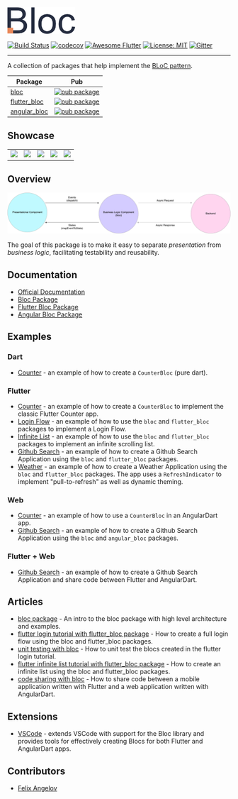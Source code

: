 <img src="https://raw.githubusercontent.com/felangel/bloc/master/docs/assets/bloc_logo_full.png" height="60" alt="Bloc" />

[![Build Status](https://travis-ci.org/felangel/bloc.svg?branch=master)](https://travis-ci.org/felangel/bloc)
[![codecov](https://codecov.io/gh/felangel/Bloc/branch/master/graph/badge.svg)](https://codecov.io/gh/felangel/bloc)
[![Awesome Flutter](https://img.shields.io/badge/Awesome-Flutter-turquoise.svg?longCache=true)](https://github.com/Solido/awesome-flutter)
[![License: MIT](https://img.shields.io/badge/License-MIT-blue.svg)](https://opensource.org/licenses/MIT)
[![Gitter](https://img.shields.io/badge/gitter-bloc-yellow.svg)](https://gitter.im/bloc_package/Lobby)

---

A collection of packages that help implement the [BLoC pattern](https://www.didierboelens.com/2018/08/reactive-programming---streams---bloc).

| Package                                  | Pub                                                                                                             |
| ---------------------------------------- | --------------------------------------------------------------------------------------------------------------- |
| [bloc](./packages/bloc/)                 | [![pub package](https://img.shields.io/pub/v/bloc.svg)](https://pub.dartlang.org/packages/bloc)                 |
| [flutter_bloc](./packages/flutter_bloc/) | [![pub package](https://img.shields.io/pub/v/flutter_bloc.svg)](https://pub.dartlang.org/packages/flutter_bloc) |
| [angular_bloc](./packages/angular_bloc/) | [![pub package](https://img.shields.io/pub/v/angular_bloc.svg)](https://pub.dartlang.org/packages/angular_bloc) |

## Showcase

<div style="text-align: center"><table><tr>
  <td style="text-align: center">
  <a href="https://github.com/felangel/Bloc/tree/master/packages/flutter_bloc/example">
    <img src="https://felangel.github.io/bloc/assets/gifs/flutter_counter.gif" width="200"/></a>
</td>
<td style="text-align: center">
  <a href="https://github.com/felangel/Bloc/tree/master/examples/flutter_login">
<img src="https://felangel.github.io/bloc/assets/gifs/flutter_login.gif" width="200" />
  </a>
</td>
<td style="text-align: center">
  <a href="https://github.com/felangel/Bloc/tree/master/examples/flutter_infinite_list">
<img src="https://felangel.github.io/bloc/assets/gifs/flutter_infinite_list.gif" width="200"/>
  </a>
</td>
<td style="text-align: center">
  <a href="https://github.com/felangel/Bloc/tree/master/examples/github_search/flutter_github_search">
    <img src="https://felangel.github.io/bloc/assets/gifs/flutter_github_search.gif" width="200"/>
  </a>
</td>
</td>
  <td style="text-align: center">
  <a href="https://github.com/felangel/bloc/tree/master/examples/flutter_weather">
    <img src="https://felangel.github.io/bloc/assets/gifs/flutter_weather.gif" width="200"/>
  </a>
</td>
</tr></table></div>

## Overview

<img src="https://raw.githubusercontent.com/felangel/bloc/master/docs/assets/bloc_architecture.png" alt="Bloc Architecture" />

The goal of this package is to make it easy to separate _presentation_ from _business logic_, facilitating testability and reusability.

## Documentation
- [Official Documentation](https://felangel.github.io/bloc)
- [Bloc Package](https://github.com/felangel/Bloc/tree/master/packages/bloc/README.md)
- [Flutter Bloc Package](https://github.com/felangel/Bloc/tree/master/packages/flutter_bloc/README.md)
- [Angular Bloc Package](https://github.com/felangel/Bloc/tree/master/packages/angular_bloc/README.md)

## Examples

### Dart

- [Counter](https://github.com/felangel/Bloc/tree/master/packages/bloc/example) - an example of how to create a `CounterBloc` (pure dart).

### Flutter

- [Counter](https://github.com/felangel/Bloc/tree/master/packages/flutter_bloc/example) - an example of how to create a `CounterBloc` to implement the classic Flutter Counter app.
- [Login Flow](https://github.com/felangel/Bloc/tree/master/examples/flutter_login) - an example of how to use the `bloc` and `flutter_bloc` packages to implement a Login Flow.
- [Infinite List](https://github.com/felangel/Bloc/tree/master/examples/flutter_infinite_list) - an example of how to use the `bloc` and `flutter_bloc` packages to implement an infinite scrolling list.
- [Github Search](https://github.com/felangel/Bloc/tree/master/examples/github_search/flutter_github_search) - an example of how to create a Github Search Application using the `bloc` and `flutter_bloc` packages.
- [Weather](https://github.com/felangel/bloc/tree/master/examples/flutter_weather) - an example of how to create a Weather Application using the `bloc` and `flutter_bloc` packages. The app uses a `RefreshIndicator` to implement "pull-to-refresh" as well as dynamic theming.

### Web
- [Counter](https://github.com/felangel/Bloc/tree/master/examples/angular_counter) - an example of how to use a `CounterBloc` in an AngularDart app.
- [Github Search](https://github.com/felangel/Bloc/tree/master/examples/github_search/angular_github_search) - an example of how to create a Github Search Application using the `bloc` and `angular_bloc` packages.

### Flutter + Web
- [Github Search](https://github.com/felangel/Bloc/tree/master/examples/github_search) - an example of how to create a Github Search Application and share code between Flutter and AngularDart.

## Articles

- [bloc package](https://medium.com/flutter-community/flutter-bloc-package-295b53e95c5c) - An intro to the bloc package with high level architecture and examples.
- [flutter login tutorial with flutter_bloc package](https://medium.com/flutter-community/flutter-login-tutorial-with-flutter-bloc-ea606ef701ad) - How to create a full login flow using the bloc and flutter_bloc packages.
- [unit testing with bloc](https://medium.com/@felangelov/unit-testing-with-bloc-b94de9655d86) - How to unit test the blocs created in the flutter login tutorial.
- [flutter infinite list tutorial with flutter_bloc package](https://medium.com/flutter-community/flutter-infinite-list-tutorial-with-flutter-bloc-2fc7a272ec67) - How to create an infinite list using the bloc and flutter_bloc packages.
- [code sharing with bloc](https://medium.com/flutter-community/code-sharing-with-bloc-b867302c18ef) - How to share code between a mobile application written with Flutter and a web application written with AngularDart.

## Extensions

- [VSCode](https://marketplace.visualstudio.com/items?itemName=FelixAngelov.bloc#overview) - extends VSCode with support for the Bloc library and provides tools for effectively creating Blocs for both Flutter and AngularDart apps.

## Contributors

- [Felix Angelov](https://github.com/felangel)
